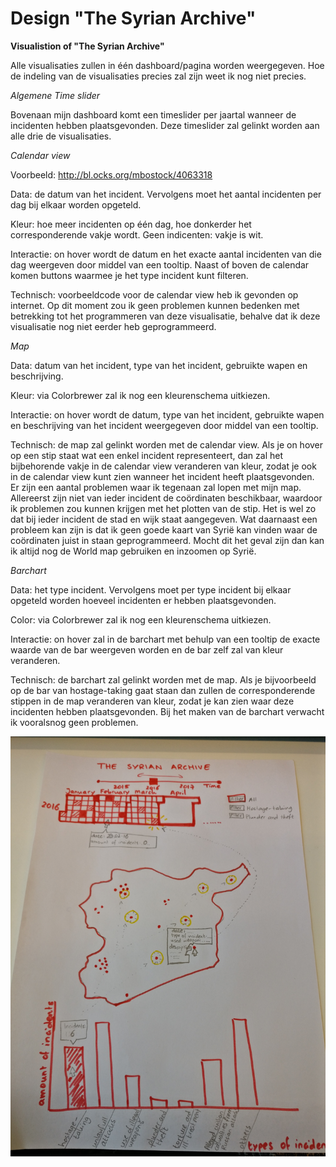 # Design "The Syrian Archive"

**Visualistion of "The Syrian Archive"**

Alle visualisaties zullen in één dashboard/pagina worden weergegeven. Hoe de indeling van de visualisaties precies zal zijn weet ik nog niet precies.

*Algemene Time slider*

Bovenaan mijn dashboard komt een timeslider per jaartal wanneer de incidenten hebben plaatsgevonden. Deze timeslider zal gelinkt worden aan alle drie de visualisaties.

*Calendar view*

Voorbeeld: http://bl.ocks.org/mbostock/4063318

Data: de datum van het incident. Vervolgens moet het aantal incidenten per dag bij elkaar worden opgeteld.

Kleur: hoe meer incidenten op één dag, hoe donkerder het corresponderende vakje wordt. Geen indicenten: vakje is wit.

Interactie: on hover wordt de datum en het exacte aantal incidenten van die dag weergeven door middel van een tooltip. Naast of boven de calendar komen buttons waarmee je het type incident kunt filteren.   

Technisch: voorbeeldcode voor de calendar view heb ik gevonden op internet. Op dit moment zou ik geen problemen kunnen bedenken met betrekking tot het programmeren van deze visualisatie, behalve dat ik deze visualisatie nog niet eerder heb geprogrammeerd.

*Map*

Data: datum van het incident, type van het incident, gebruikte wapen en beschrijving.

Kleur: via Colorbrewer zal ik nog een kleurenschema uitkiezen.

Interactie: on hover wordt de datum, type van het incident, gebruikte wapen en beschrijving van het incident weergegeven door middel van een tooltip.

Technisch: de map zal gelinkt worden met de calendar view. Als je on hover op een stip staat wat een enkel incident representeert, dan zal het bijbehorende vakje in de calendar view veranderen van kleur, zodat je ook in de calendar view kunt zien wanneer het incident heeft plaatsgevonden. Er zijn een aantal problemen waar ik tegenaan zal lopen met mijn map. Allereerst zijn niet van ieder incident de coördinaten beschikbaar, waardoor ik problemen zou kunnen krijgen met het plotten van de stip. Het is wel zo dat bij ieder incident de stad en wijk staat aangegeven. Wat daarnaast een probleem kan zijn is dat ik geen goede kaart van Syrië kan vinden waar de coördinaten juist in staan geprogrammeerd. Mocht dit het geval zijn dan kan ik altijd nog de World map gebruiken en inzoomen op Syrië.

*Barchart*

Data: het type incident. Vervolgens moet per type incident bij elkaar opgeteld worden hoeveel incidenten er hebben plaatsgevonden.

Color: via Colorbrewer zal ik nog een kleurenschema uitkiezen.

Interactie: on hover zal in de barchart met behulp van een tooltip de exacte waarde van de bar weergeven worden en de bar zelf zal van kleur veranderen.

Technisch: de barchart zal gelinkt worden met de map. Als je bijvoorbeeld op de bar van hostage-taking gaat staan dan zullen de corresponderende stippen in de map veranderen van kleur, zodat je kan zien waar deze incidenten hebben plaatsgevonden. Bij het maken van de barchart verwacht ik vooralsnog geen problemen. 

![Schets](/Images/Schets_technical.jpg)
